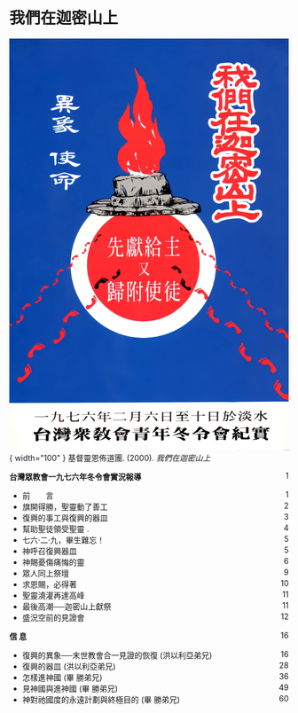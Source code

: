 # 我們在迦密山上
![](../images/cover/我們在迦密山上.webp){ width="100" }
基督靈恩佈道團. (2000). *我們在迦密山上*

**台灣眾教會一九七六年冬令會實況報導** <span style="float: right;">1</span>

* 前　　言 <span style="float: right;">1</span>
* 旗開得勝，聖靈動了善工 <span style="float: right;">2</span>
* 復興的事工與復興的器皿<span style="float: right;">3</span>
* 幫助聖徒領受聖靈 <span style="float: right;">4</span>.
* 七六‧二‧九，畢生難忘！ <span style="float: right;">5</span>
* 神呼召復興器皿 <span style="float: right;">5</span>
* 神賜憂傷痛悔的靈 <span style="float: right;">6</span>
* 眾人同上祭壇 <span style="float: right;">9</span>
* 求恩賜，必得著 <span style="float: right;">10</span>
* 聖靈澆灌再達高峰 <span style="float: right;">11</span>
* 最後高潮──迦密山上獻祭 <span style="float: right;">11</span>
* 盛況空前的見證會 <span style="float: right;">12</span>

**信 息** <span style="float: right;">16</span>

* 復興的異象──末世教會合一見證的恢復 (洪以利亞弟兄) <span style="float: right;">16</span>
* 復興的器皿 (洪以利亞弟兄) <span style="float: right;">28</span>
* 怎樣進神國 (畢 勝弟兄) <span style="float: right;">36</span>
* 見神國與進神國 (畢 勝弟兄) <span style="float: right;">49</span>
* 神對祂國度的永遠計劃與終極目的 (畢 勝弟兄) <span style="float: right;">60</span>
